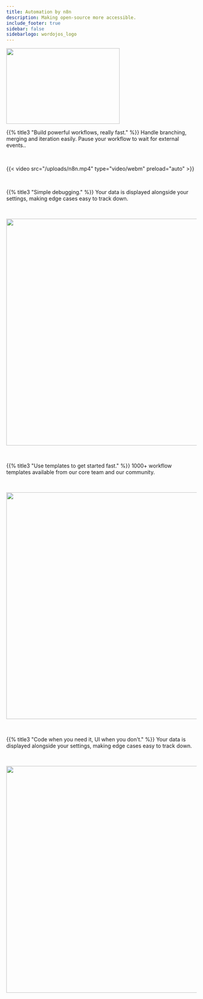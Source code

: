 ```yaml
---
title: Automation by n8n
description: Making open-source more accessible.
include_footer: true
sidebar: false
sidebarlogo: wordojos_logo
---
```

<img src="https://workmates.live/wp-content/uploads/2022/11/n8n-logo.png" 
     width="300" 
     height="200" />

{{% title3 "Build powerful workflows, really fast." %}}
Handle branching, merging and iteration easily.
Pause your workflow to wait for external events..

<br>

{{< video src="/uploads/n8n.mp4" type="video/webm" preload="auto" >}}


<br>  

{{% title3 "Simple debugging." %}}
Your data is displayed alongside your settings, making edge cases easy to track down.

<br>

<img src="/uploads/n8n2.png" 
     width="600" 
     height="600" />

<br>  

{{% title3 "Use templates to get started fast." %}}
1000+ workflow templates available from our core team and our community.

<br>

<img src="/uploads/n8n3.png" 
     width="600" 
     height="600" />

<br>

{{% title3 "Code when you need it, UI when you don't." %}}
Your data is displayed alongside your settings, making edge cases easy to track down.

<br>

<img src="/uploads/n8n4.png" 
     width="600" 
     height="600" />

<br>



